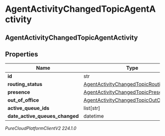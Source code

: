 # AgentActivityChangedTopicAgentActivity

## AgentActivityChangedTopicAgentActivity

## Properties

|Name | Type | Description | Notes|
|------------ | ------------- | ------------- | -------------|
| **id** | str |  | [optional] |
| **routing_status** | [AgentActivityChangedTopicRoutingStatus](AgentActivityChangedTopicRoutingStatus) |  | [optional] |
| **presence** | [AgentActivityChangedTopicPresence](AgentActivityChangedTopicPresence) |  | [optional] |
| **out_of_office** | [AgentActivityChangedTopicOutOfOffice](AgentActivityChangedTopicOutOfOffice) |  | [optional] |
| **active_queue_ids** | list[str] |  | [optional] |
| **date_active_queues_changed** | datetime |  | [optional] |



_PureCloudPlatformClientV2 224.1.0_
